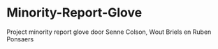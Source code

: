 # Minority-Report-Glove
Project minority report glove door Senne Colson, Wout Briels en Ruben Ponsaers
